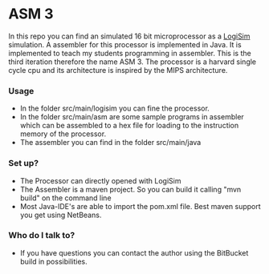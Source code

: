# ASM 3 #

In this repo you can find an simulated 16 bit microprocessor as a [LogiSim](http://www.cburch.com/logisim/) simulation.
A assembler for this processor is implemented in Java. It is implemented to teach my students programming in assembler. This is the third iteration therefore the name ASM 3.
The processor is a harvard single cycle cpu and its architecture is inspired by the MIPS architecture.

### Usage ###

* In the folder src/main/logisim you can fine the processor.
* In the folder src/main/asm are some sample programs in assembler which can be assembled to a hex file for loading to the instruction memory of the processor.
* The assembler you can find in the folder src/main/java

### Set up? ###

* The Processor can directly opened with LogiSim
* The Assembler is a maven project. So you can build it calling "mvn build" on the command line
* Most Java-IDE's are able to import the pom.xml file. Best maven support you get using NetBeans.

### Who do I talk to? ###

* If you have questions you can contact the author using the BitBucket build in possibilities.